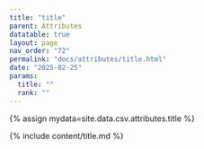 ```yaml
---
title: "title"
parent: Attributes
datatable: true
layout: page
nav_order: "72"
permalink: "docs/attributes/title.html"
date: "2025-02-25"
params:
  title: ""
  rank: ""
---
```

{% assign mydata=site.data.csv.attributes.title %} 

{% include content/title.md %}

